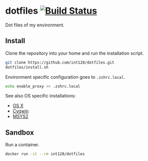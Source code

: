 dotfiles [![Build Status](https://travis-ci.org/int128/dotfiles.svg?branch=master)](https://travis-ci.org/int128/dotfiles)
========

Dot files of my environment.

Install
-------

Clone the repository into your home and run the installation script.

```zsh
git clone https://github.com/int128/dotfiles.git
dotfiles/install.sh
```

Environment specific configuration goes to `.zshrc.local`.

```zsh
echo enable_proxy >> .zshrc.local
```

See also OS specific installations:

* [OS X](osx)
* [Cygwin](cygwin)
* [MSYS2](msys2)

Sandbox
-------

Run a container.

```zsh
docker run -it --rm int128/dotfiles
```

